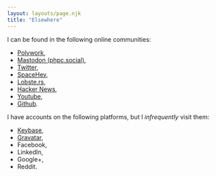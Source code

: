 ```yaml
---
layout: layouts/page.njk
title: "Elsewhere"
---
```


I can be found in the following online communities:

* <a href="https://www.polywork.com/dann">Polywork</a>,
* <a href="https://phpc.social/@carbontwelve">Mastodon (phpc.social)</a>,
* <a href="https://twitter.com/carbontwelve">Twitter</a>,
* <a href="https://spacehey.com/carbontwelve">SpaceHey</a>,
* <a href="https://lobste.rs/u/c12">Lobste.rs</a>,
* <a href="https://news.ycombinator.com/user?id=c12">Hacker News</a>,
* <a href="https://www.youtube.com/channel/UCgyw5PRS1DAhL8fk4_he6fQ">Youtube</a>,
* <a href="https://github.com/carbontwelve">Github</a>.


I have accounts on the following platforms, but I <em>infrequently</em> visit them:

* <a href="https://keybase.io/carbontwelve">Keybase</a>,
* <a href="https://en.gravatar.com/carbontwelve">Gravatar</a>,
* Facebook,
* LinkedIn,
* Google+,
* Reddit.
